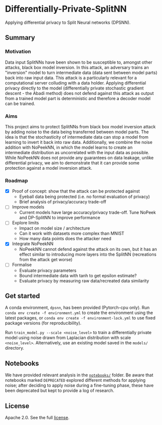# Differentially-Private-SplitNN

Applying differential privacy to Split Neural networks (DPSNN).

## Summary
### Motivation
Data input SplitNNs have been shown to be susceptible to,
amongst other attacks,
black box model inversion.
In this attack,
an adversary trains an "inversion" model to
turn intermediate data (data sent between model parts)
back into raw input data.
This attack is a particularly relevant for a computational server
colluding with a data holder.
Applying differential privacy directly to the model
(differentially private stochastic gradient descent - the Abadi method)
does not defend against this attack
as output from a trained model part is deterministic
and therefore a decoder model can be trained.

### Aims
This project aims to protect SplitNNs
from black box model inversion attack
by adding noise to the data being transferred between model parts.
The idea is that the stochasticity of intermediate data can stop a model
from learning to invert it back into raw data.
Additionally,
we combine the noise addition with NoPeekNN,
in which the model learns to create an intermediate distribution
as uncorrelated with the input data as possible.
While NoPeekNN does not provide any guarantees on data leakage,
unlike differential privacy,
we aim to demonstrate that it can provide some protection against
a model inversion attack.

### Roadmap
- [x] Proof of concept: show that the attack can be protected against
    - Eyeball data being protected (i.e. no formal evaluation of privacy)
    - Brief analysis of privacy/accuracy trade-off
- [ ] Improve models
    - Current models have large accuracy/privacy trade-off. Tune NoPeek and DP-SplitNN to improve performance
- [ ] Explore limits
    - Impact on model size / architecture
    - Can it work with datasets more complex than MNIST
    - How many data points does the attacker need
- [x] Integrate NoPeekNN
    - NoPeekNN cannot defend against the attack on its own,
    but it has an effect similar to introducing more layers into the SplitNN
    (recreations from the attack get worse)
- [ ] Formalise
    - Evaluate privacy parameters
    - Bound intermediate data with tanh to get epsilon estimate?
    - Evaluate privacy by measuring raw data/recreated data similarity

## Get started
A conda environment, `dpsnn`, has been provided (Pytorch-cpu only).
Run `conda env create -f environment.yml` to create the environment
using the latest packages,
or `conda env create -f environment-lock.yml` to use fixed package versions
(for reproducibility).

Run `train_model.py --scale <noise_level>` to train a differentially private model
using noise drawn from Laplacian distribution with scale `<noise_level>`.
Alternatively,
use an existing model saved in the `models/` directory.

## Notebooks
We have provided relevant analysis in the [`notebooks/`](notebooks) folder.
Be aware that notebooks marked `DEPRECATED` explored different methods for applying noise;
after deciding to apply noise during a fine-tuning phase,
these have been deprecated
but kept to provide a log of research.


## License
Apache 2.0. See the full [license](LICENSE).